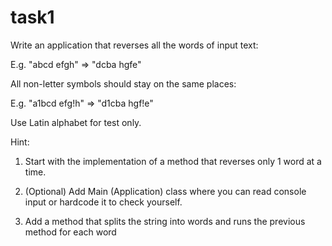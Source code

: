 # task1
Write an application that reverses all the words of input text:

  E.g. "abcd efgh" => "dcba hgfe"

All non-letter symbols should stay on the same places:

  E.g. "a1bcd efg!h" => "d1cba hgf!e"

Use Latin alphabet for test only.

Hint:

1. Start with the implementation of a method that reverses only 1 word at a time.

2. (Optional) Add Main (Application) class where you can read console input or hardcode it to check yourself.

3. Add a method that splits the string into words and runs the previous method for each word
